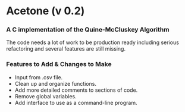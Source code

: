 Acetone (v 0.2)
====
### A C implementation of the Quine-McCluskey Algorithm


The code needs a lot of work to be production ready including serious refactoring and several features are still missing.

### Features to Add & Changes to Make
-	Input from .csv file.
-	Clean up and organize functions.
-	Add more detailed comments to sections of code.
-	Remove global variables.
-	Add interface to use as a command-line program.